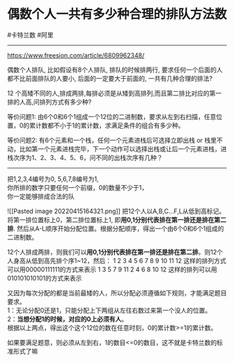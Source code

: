 # 偶数个人一共有多少种合理的排队方法数

#卡特兰数 
#阿里 

---
https://www.freesion.com/article/6809962348/

偶数个人排队, 比如假设有8个人排队, 排队的时候排两行, 要求任何一个后面的人都不比前面排队的人要小, 后面的一定要大于前面的, 一共有几种合理的排法?


12 个高矮不同的人,排成两排,每排必须是从矮到高排列,而且第二排比对应的第一排的人高,问排列方式有多少种?

等价问题1:
由6个0和6个1组成一个12位的二进制数，要求从左到右扫描，任意位置，0的累计数都不小于1的累计数，求满足条件的组合有多少种。

等价问题2:
有6个元素和一个栈，任何一个元素进栈后可选择立即出栈 or 栈里不动，比如第一个元素进栈完毕，下一个动作可以选择出栈或让后一个元素进栈，进栈次序为1、2、3、4、5、6，问不同的出栈次序有几种？

---
把1,2,3,4编号为0, 5,6,7,8编号为1,  
你所排的数字只要任何一个前缀，0的数量不少于1，  
你一定能够排成合法的队

![[Pasted image 20220415164321.png]]
把12个人以A,B,C…F,L从低到高标记。将第一排位置标上0，第二排位置标上1, 即**用0,1分别代表排在第一排还是排在第二排**.
然后从A-L顺序开始分配位置。根据分配顺序，得出一个由6个0和6个1组成的二进制数。

12个人排成两排，则我们可以**用0,1分别代表排在第一排还是排在第二排**。则12个人身高从低到高先排个序1~12，然后：
1 2 3 4 5 6
7 8 9 10 11 12
这样的排列方式可以用00000111111的方式来表示
1 3 5 7 9 11
2 4 6 8 10 12
这样的排列可以用010101010101的方式来表示


又因为每次分配的都是当前最矮的人，所以分配必须遵循如下规则，才能满足题目要求。  
1：无论分配0还是1，只能分配上下两组从左往右数过来第一个没人的位置。  
2：**当想分配1的时候，对应的0上必须有人**。  
根据以上两点，得出这个这个12位的数在任意时刻，0的累计数>=1的累计数。

如果要满足题意，则必须从左到右，1的数目<=0的数目，这不就是卡特兰数的标准形式了嘛

